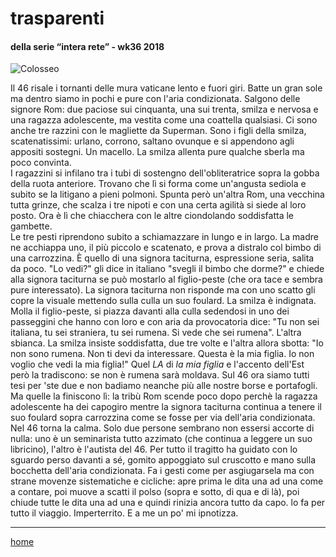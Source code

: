 # trasparenti  

#### della serie “intera rete” - wk36 2018  
![](https://drive.google.com/uc?id=14TD5P1p4tmgqkKKVMjVj9KvaBNe-BuUj "Colosseo")   
<!--- /interarete082.png  --->  

Il 46 risale i tornanti delle mura vaticane lento e fuori giri. Batte un gran sole ma dentro siamo in pochi e pure con l'aria condizionata. Salgono delle signore Rom: due paciose sui cinquanta, una sui trenta, smilza e nervosa e una ragazza adolescente, ma vestita come una coattella qualsiasi. Ci sono anche tre razzini con le magliette da Superman. Sono i figli della smilza, scatenatissimi: urlano, corrono, saltano ovunque e si appendono agli appositi sostegni. Un macello. La smilza allenta pure qualche sberla ma poco convinta.   
I ragazzini si infilano tra i tubi di sostengno dell'obliteratrice sopra la gobba della ruota anteriore. Trovano che lì si forma come un'angusta sediola e subito se la litigano a pieni polmoni. Spunta però un'altra Rom, una vecchina tutta grinze, che scalza i tre nipoti e con una certa agilità si siede al loro posto. Ora è lì che chiacchera con le altre ciondolando soddisfatta le gambette.  
Le tre pesti riprendono subito a schiamazzare in lungo e in largo. La madre ne acchiappa uno, il più piccolo e scatenato, e prova a distralo col bimbo di una carrozzina. È quello di una signora taciturna, espressione seria, salita da poco. "Lo vedi?" gli dice in italiano "svegli il bimbo che dorme?" e chiede alla  signora taciturna se può mostarlo al figlio-peste (che ora tace e sembra pure interessato). La signora taciturna non risponde ma con uno scatto gli copre la visuale mettendo sulla culla un suo foulard. La smilza è indignata. Molla il figlio-peste, si piazza davanti alla culla sedendosi in uno dei passeggini che hanno con loro e con aria da provocatoria dice: "Tu non sei italiana, tu sei straniera, tu sei rumena. Si vede che sei rumena". L'altra sbianca. La smilza insiste soddisfatta, due tre volte e l'altra allora sbotta: "Io non sono rumena. Non ti devi da interessare. Questa è la mia figlia. Io non voglio che vedi la mia figlia!" Quel *LA* di *la mia figlia* e l'accento dell'Est però la tradiscono: se non è rumena sarà moldava.
Sul 46 ora siamo tutti tesi per 'ste due e non badiamo neanche più alle nostre borse e portafogli. Ma quelle la finiscono lì: la tribù Rom scende poco dopo perchè la ragazza adolescente ha dei capogiro mentre la signora taciturna continua a tenere il suo foulard sopra carrozzina come se fosse per via dell'aria condizionata.  
Nel 46 torna la calma. Solo due persone sembrano non essersi accorte di nulla: uno è un seminarista tutto azzimato (che continua a leggere un suo libricino), l'altro è l'autista del 46. Per tutto il tragitto ha guidato con lo sguardo perso davanti a sé, gomito appoggiato sul cruscotto e mano sulla bocchetta dell'aria condizionata. Fa i gesti come per asgiugarsela ma con strane movenze sistematiche e cicliche: apre prima le dita una ad una come a contare, poi muove a scatti il polso (sopra e sotto, di qua e di là), poi chiude tutte le dita una ad una e quindi rinizia ancora tutto da capo. lo fa per tutto il viaggio. Imperterrito. E a me un po' mi ipnotizza.    
  

---  
[home](/interarete.md) 
